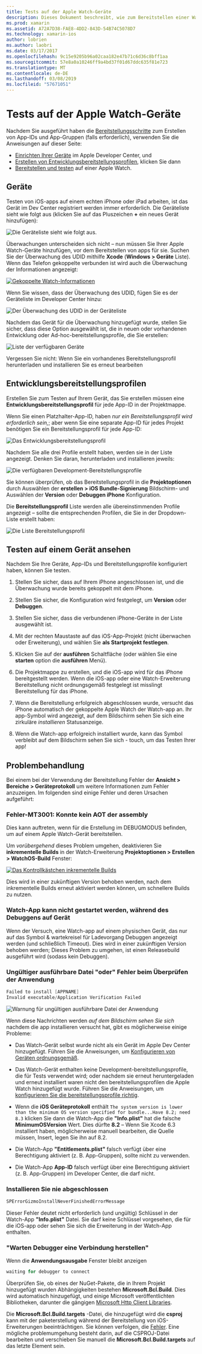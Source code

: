 ```yaml
---
title: Tests auf der Apple Watch-Geräte
description: Dieses Dokument beschreibt, wie zum Bereitstellen einer WatchOS-app, die für Tests auf einem tatsächlichen Apple Watch mit Xamarin erstellt wurde. Es wird erläutert, Geräte, Profile, Tests, Bereitstellung und bietet einige Tipps zur Problembehandlung.
ms.prod: xamarin
ms.assetid: A72A7D38-FAE8-4DD2-843D-54B74C5078D7
ms.technology: xamarin-ios
author: lobrien
ms.author: laobri
ms.date: 03/17/2017
ms.openlocfilehash: 9c15e9205b96a02caa182e47b71c6d36c8bff1aa
ms.sourcegitcommit: 57e8a0a10246ff9a4bd37f01d67ddc635f81e723
ms.translationtype: MT
ms.contentlocale: de-DE
ms.lasthandoff: 03/08/2019
ms.locfileid: "57671051"
---
```

# <a name="testing-on-apple-watch-devices"></a>Tests auf der Apple Watch-Geräte

Nachdem Sie ausgeführt haben die [Bereitstellungsschritte](~/ios/watchos/deploy-test/index.md) zum Erstellen von App-IDs und App-Gruppen (falls erforderlich), verwenden Sie die Anweisungen auf dieser Seite:

- [Einrichten Ihrer Geräte](#devices) im Apple Developer Center, und
- [Erstellen von Entwicklungsbereitstellungsprofilen](#profiles), klicken Sie dann
- [Bereitstellen und testen](#testing) auf einer Apple Watch.

<a name="devices" />

## <a name="devices"></a>Geräte

Testen von iOS-apps auf einem echten iPhone oder iPad arbeiten, ist das Gerät im Dev Center registriert werden immer erforderlich. Die Geräteliste sieht wie folgt aus (klicken Sie auf das Pluszeichen **+** ein neues Gerät hinzufügen):

![](device-images/devices-sml.png "Die Geräteliste sieht wie folgt aus.")

Überwachungen unterscheiden sich nicht – nun müssen Sie Ihrer Apple Watch-Geräte hinzufügen, vor dem Bereitstellen von apps für sie. Suchen Sie der Überwachung des UDID mithilfe **Xcode** (**Windows > Geräte** Liste). Wenn das Telefon gekoppelte verbunden ist wird auch die Überwachung der Informationen angezeigt:

[![](device-images/xcode-devices-sml.png "Gekoppelte Watch-Informationen")](device-images/xcode-devices.png#lightbox)

Wenn Sie wissen, dass der Überwachung des UDID, fügen Sie es der Geräteliste im Developer Center hinzu:

![](device-images/devices-watch-sml.png "Der Überwachung des UDID in der Geräteliste")

Nachdem das Gerät für die Überwachung hinzugefügt wurde, stellen Sie sicher, dass diese Option ausgewählt ist, die in neuen oder vorhandenen Entwicklung oder Ad-hoc-bereitstellungsprofile, die Sie erstellen:

![](device-images/devices-provisioning.png "Liste der verfügbaren Geräte")

Vergessen Sie nicht: Wenn Sie ein vorhandenes Bereitstellungsprofil herunterladen und installieren Sie es erneut bearbeiten

<a name="profiles" />

## <a name="development-provisioning-profiles"></a>Entwicklungsbereitstellungsprofilen

Erstellen Sie zum Testen auf Ihrem Gerät, das Sie erstellen müssen eine **Entwicklungsbereitstellungsprofil** für jede App-ID in der Projektmappe.

Wenn Sie einen Platzhalter-App-ID, haben *nur ein Bereitstellungsprofil wird erforderlich sein,*; aber wenn Sie eine separate App-ID für jedes Projekt benötigen Sie ein Bereitstellungsprofil für jede App-ID:

![](device-images/provisioningprofile-development.png "Das Entwicklungsbereitstellungsprofil")

Nachdem Sie alle drei Profile erstellt haben, werden sie in der Liste angezeigt. Denken Sie daran, herunterladen und installieren jeweils:

![](device-images/provisioningprofiles.png "Die verfügbaren Development-Bereitstellungsprofile")

Sie können überprüfen, ob das Bereitstellungsprofil in die **Projektoptionen** durch Auswählen der **erstellen > iOS Bundle-Signierung** Bildschirm- und Auswählen der **Version** oder **Debuggen iPhone** Konfiguration.

Die **Bereitstellungsprofil** Liste werden alle übereinstimmenden Profile angezeigt – sollte die entsprechenden Profilen, die Sie in der Dropdown-Liste erstellt haben:

![](device-images/options-selectprofile.png "Die Liste Bereitstellungsprofil")


<a name="testing" />

## <a name="testing-on-a-watch-device"></a>Testen auf einem Gerät ansehen

Nachdem Sie Ihre Geräte, App-IDs und Bereitstellungsprofile konfiguriert haben, können Sie testen.

1. Stellen Sie sicher, dass auf Ihrem iPhone angeschlossen ist, und die Überwachung wurde bereits gekoppelt mit dem iPhone.

2. Stellen Sie sicher, die Konfiguration wird festgelegt, um **Version** oder **Debuggen**.

3. Stellen Sie sicher, dass die verbundenen iPhone-Geräte in der Liste ausgewählt ist.

4. Mit der rechten Maustaste auf das iOS-App-Projekt (nicht überwachen oder Erweiterung), und wählen Sie **als Startprojekt festlegen**.

5. Klicken Sie auf der **ausführen** Schaltfläche (oder wählen Sie eine **starten** option die **ausführen** Menü).

6. Die Projektmappe zu erstellen, und die iOS-app wird für das iPhone bereitgestellt werden.
  Wenn die iOS-app oder eine Watch-Erweiterung Bereitstellung nicht ordnungsgemäß festgelegt ist misslingt Bereitstellung für das iPhone.

7. Wenn die Bereitstellung erfolgreich abgeschlossen wurde, versucht das iPhone automatisch der gekoppelte Apple Watch der Watch-app an. Ihr app-Symbol wird angezeigt, auf dem Bildschirm sehen Sie sich eine zirkuläre *installieren* Statusanzeige.

8. Wenn die Watch-app erfolgreich installiert wurde, kann das Symbol verbleibt auf dem Bildschirm sehen Sie sich - touch, um das Testen Ihrer app!


## <a name="troubleshooting"></a>Problembehandlung

Bei einem bei der Verwendung der Bereitstellung Fehler der **Ansicht > Bereiche > Geräteprotokoll** um weitere Informationen zum Fehler anzuzeigen. Im folgenden sind einige Fehler und deren Ursachen aufgeführt:

### <a name="error-mt3001-could-not-aot-the-assembly"></a>Fehler-MT3001: Konnte kein AOT der assembly

Dies kann auftreten, wenn für die Erstellung im DEBUGMODUS befinden, um auf einem Apple Watch-Gerät bereitstellen.

Um *vorübergehend* dieses Problem umgehen, deaktivieren Sie **inkrementelle Builds** in der Watch-Erweiterung **Projektoptionen > Erstellen > WatchOS-Build** Fenster:

[![](device-images/disable-incremental-sml.png "Das Kontrollkästchen inkrementelle Builds")](device-images/disable-incremental.png#lightbox)

Dies wird in einer zukünftigen Version behoben werden, nach dem inkrementelle Builds erneut aktiviert werden können, um schnellere Builds zu nutzen.


### <a name="watch-app-fails-to-start-while-debugging-on-device"></a>Watch-App kann nicht gestartet werden, während des Debuggens auf Gerät

Wenn der Versuch, eine Watch-app auf einem physischen Gerät, das nur auf das Symbol & wartekreisel für Ladevorgang Debuggen angezeigt werden (und schließlich Timeout). Dies wird in einer zukünftigen Version behoben werden; Dieses Problem zu umgehen, ist einen Releasebuild ausgeführt wird (sodass kein Debuggen).


### <a name="invalid-application-executable-or-application-verification-failed"></a>Ungültiger ausführbare Datei "oder" Fehler beim Überprüfen der Anwendung

```csharp
Failed to install [APPNAME]
Invalid executable/Application Verification Failed
```

![](device-images/invalid-application-executable.png "Warnung für ungültigen ausführbare Datei der Anwendung")

Wenn diese Nachrichten werden *auf dem Bildschirm sehen Sie sich* nachdem die app installieren versucht hat, gibt es möglicherweise einige Probleme:

- Das Watch-Gerät selbst wurde nicht als ein Gerät im Apple Dev Center hinzugefügt. Führen Sie die Anweisungen, um [Konfigurieren von Geräten ordnungsgemäß](#devices).

- Das Watch-Gerät enthalten keine Development-bereitstellungsprofile, die für Tests verwendet wird; oder nachdem sie erneut heruntergeladen und erneut installiert waren nicht den bereitstellungsprofilen die Apple Watch hinzugefügt wurde. Führen Sie die Anweisungen, um [konfigurieren Sie die bereitstellungsprofile richtig](#profiles).

- Wenn die **iOS Geräteprotokoll** enthält `The system version is lower than the minimum OS version specified for bundle...Have 8.2; need 8.3` klicken Sie dann die Watch-App die **"Info.plist"** hat die falsche **MinimumOSVersion** Wert.
  Dies dürfte **8.2** – Wenn Sie Xcode 6.3 installiert haben, möglicherweise manuell bearbeiten, die Quelle müssen, Insert, legen Sie ihn auf 8.2.

- Die Watch-App **"Entitlements.plist"** falsch verfügt über eine Berechtigung aktiviert (z. B. App-Gruppen), sollte nicht zu verwenden.

- Die Watch-App **App-ID** falsch verfügt über eine Berechtigung aktiviert (z. B. App-Gruppen) im Developer Center, die darf nicht.



### <a name="install-never-finished"></a>Installieren Sie nie abgeschlossen

```csharp
SPErrorGizmoInstallNeverFinishedErrorMessage
```

Dieser Fehler deutet nicht erforderlich (und ungültig) Schlüssel in der Watch-App **"Info.plist"** Datei. Sie darf keine Schlüssel vorgesehen, die für die iOS-app oder sehen Sie sich die Erweiterung in der Watch-App enthalten.

<!--eg. NSLocationAlwaysUsageDescription -->


### <a name="waiting-for-debugger-to-connect"></a>"Warten Debugger eine Verbindung herstellen"

Wenn die **Anwendungsausgabe** Fenster bleibt anzeigen

```csharp
waiting for debugger to connect
```

Überprüfen Sie, ob eines der NuGet-Pakete, die in Ihrem Projekt hinzugefügt wurden Abhängigkeiten bestehen **Microsoft.Bcl.Build**. Dies wird automatisch hinzugefügt, und einige Microsoft veröffentlichten Bibliotheken, darunter die gängigen [Microsoft Http Client Libraries](https://www.nuget.org/packages/Microsoft.Net.Http/).

Die **Microsoft.Bcl.Build.targets** -Datei, die hinzugefügt wird die **csproj** kann mit der paketerstellung während der Bereitstellung von iOS-Erweiterungen beeinträchtigen. Sie können verfolgen, die [Fehler](https://bugzilla.xamarin.com/show_bug.cgi?id=29912).
Eine mögliche problemumgehung besteht darin, auf die CSPROJ-Datei bearbeiten und verschieben Sie manuell die **Microsoft.Bcl.Build.targets** auf das letzte Element sein.

